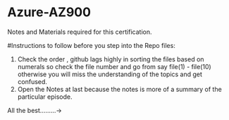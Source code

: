 # Azure-AZ900
Notes and Materials required for this certification.


#Instructions to follow before you step into the Repo files:
1. Check the order , github lags highly in sorting the files based on numerals so check the file number and go from say file(1) - file(10) otherwise you will miss the understanding of the topics and get confused.
2. Open the Notes at last because the notes is more of a summary of the particular episode.

All the best.........->
